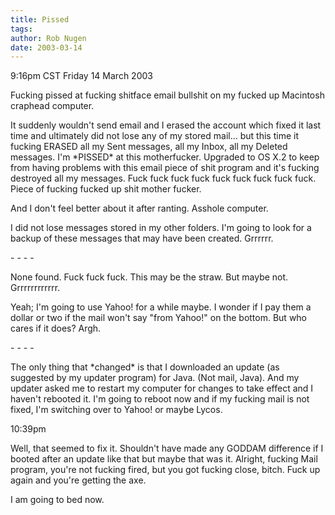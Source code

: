 ```yaml
---
title: Pissed
tags: 
author: Rob Nugen
date: 2003-03-14
---
```


<p class=date>9:16pm CST Friday 14 March 2003</p>

<p>Fucking pissed at fucking shitface email bullshit on my fucked up
Macintosh craphead computer.</p>

<p>It suddenly wouldn't send email and I erased the account which
fixed it last time and ultimately did not lose any of my stored
mail... but this time it fucking ERASED all my Sent messages, all my
Inbox, all my Deleted messages.  I'm *PISSED* at this motherfucker.
Upgraded to OS X.2 to keep from having problems with this email piece
of shit program and it's fucking destroyed all my messages.  Fuck fuck
fuck fuck fuck fuck fuck fuck fuck.  Piece of fucking fucked up shit
mother fucker.</p>

<p>And I don't feel better about it after ranting.  Asshole computer.</p>

<p>I did not lose messages stored in my other folders.  I'm going to
look for a backup of these messages that may have been created.
Grrrrrr.</p>

<p>- - - -</p>

<p>None found.  Fuck fuck fuck.  This may be the straw.  But maybe
not.  Grrrrrrrrrrrr.</p>

<p>Yeah; I'm going to use Yahoo! for a while maybe.  I wonder if I pay
them a dollar or two if the mail won't say "from Yahoo!" on the
bottom.  But who cares if it does?  Argh.</p>

<p>- - - -</p>

<p>The only thing that *changed* is that I downloaded an update (as
suggested by my updater program) for Java.  (Not mail, Java).  And my
updater asked me to restart my computer for changes to take effect and
I haven't rebooted it.  I'm going to reboot now and if my fucking mail
is not fixed, I'm switching over to Yahoo! or maybe Lycos.</p>

<p class=date>10:39pm</p>

<p>Well, that seemed to fix it.  Shouldn't have made any GODDAM
difference if I booted after an update like that but maybe that was
it.  Alright, fucking Mail program, you're not fucking fired, but you
got fucking close, bitch.  Fuck up again and you're getting the
axe.</p>

<p>I am going to bed now.</p>
